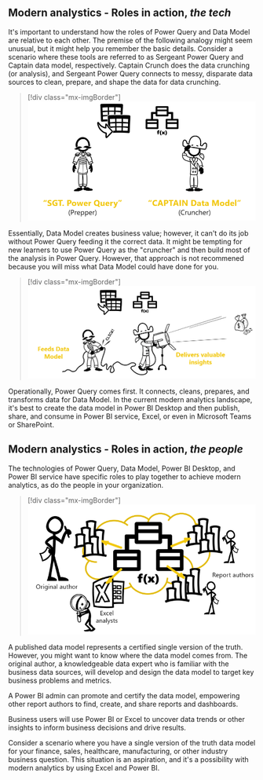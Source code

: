 ## Modern analystics - Roles in action, *the tech*

It's important to understand how the roles of Power Query and Data Model are relative to each other. The premise of the following analogy might seem unusual, but it might help you remember the basic details. Consider a scenario where these tools are referred to as Sergeant Power Query and Captain data model, respectively. Captain Crunch does the data crunching (or analysis), and Sergeant Power Query connects to messy, disparate data sources to clean, prepare, and shape the data for data crunching.

> [!div class="mx-imgBorder"]
> ![Figure representing Power Query and Data Model.](../media/power-query-data-model.png)

Essentially, Data Model creates business value; however, it can't do its job without Power Query feeding it the correct data. It might be tempting for new learners to use Power Query as the "cruncher" and then build most of the analysis in Power Query. However, that approach is not recommened because you will miss what Data Model could have done for you.

> [!div class="mx-imgBorder"]
> ![Figure representing the roles of Power Query and Data Model.](../media/roles.png)

Operationally, Power Query comes first. It connects, cleans, prepares, and transforms data for Data Model. In the current modern analytics landscape, it's best to create the data model in Power BI Desktop and then publish, share, and consume in Power BI service, Excel, or even in Microsoft Teams or SharePoint.

## Modern analystics - Roles in action, *the people*

The technologies of Power Query, Data Model, Power BI Desktop, and Power BI service have specific roles to play together to achieve modern analytics, as do the people in your organization.

> [!div class="mx-imgBorder"]
> ![Roles in action with original author, report authors, and Excel analysts.](../media/roles-action.png)

A published data model represents a certified single version of the truth. However, you might want to know where the data model comes from. The original author, a knowledgeable data expert who is familiar with the business data sources, will develop and design the data model to target key business problems and metrics.

A Power BI admin can promote and certify the data model, empowering other report authors to find, create, and share reports and dashboards.

Business users will use Power BI or Excel to uncover data trends or other insights to inform business decisions and drive results.

Consider a scenario where you have a single version of the truth data model for your finance, sales, healthcare, manufacturing, or other industry business question. This situation is an aspiration, and it's a possibility with modern analytics by using Excel and Power BI.
